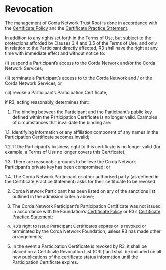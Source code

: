 # Revocation

  
The management of Corda Network Trust Root is done in accordance with the [Certificate Policy](https://trust.corda.network/trust-root/certificate-policy.html) and the [Certificate Practice Statement](https://trust.corda.network/trust-root/certificate-practices.html).

In addition to any rights set forth in the Terms of Use, but subject to the protections afforded by Clauses 3.4 and 3.5 of the Terms of Use,  and only in relation to the Participant directly affected, R3 shall have the right at any time with immediate effect and without notice to:

   (i) suspend a Participant’s access to the Corda Network and/or the Corda Network Services;
   
   (ii) terminate a Participant’s access to to the Corda Network and / or the Corda Network Services; or
   
   (iii) revoke a Participant’s Participation Certificate,

if R3, acting reasonably, determines that:

 1. The binding between the Participant and the Participant’s public key defined within the Participation Certificate is no longer valid. 
   Examples of circumstances that invalidate the binding are:
   
   

1.1. Identifying information or any affiliation component of any names in the Participation Certificate becomes invalid;
    
    
1.2. If the Participant’s business right to this certificate is no longer valid (for example, a Terms of Use no longer covers this Certificate);
    
    
1.3. There are reasonable grounds to believe the Corda Network Participant’s private key has been compromised; or
    
   
1.4. The Corda Network Participant or other authorised party (as defined in the Certificate Practice Statement) asks for their certificate to be revoked.
    
    
 2. Corda Network Participant has been listed on any of the sanctions list outlined in the admission criteria above;
 

 3. The Corda Network Participant’s Participation Certificate was not issued in accordance with the Foundation’s [Certificate Policy](https://trust.corda.network/trust-root/certificate-policy.html) or R3’s [Certificate Practice Statement](https://trust.corda.network/trust-root/certificate-practices.html);
 
 4. R3’s right to issue Participant Certificates expires or is revoked or terminated by the Corda Network Foundation, unless R3 has made other arrangements;


 5. In the event a Participation Certificate is revoked by R3, it shall be placed on a Certificate Revocation List (CRL) and shall be included on all new publications of the certificate status information until the Participation Certificate expires.
